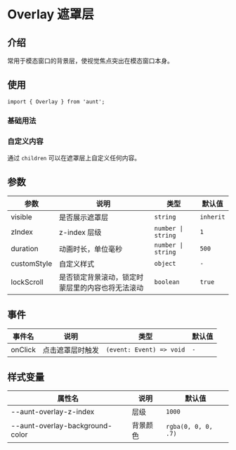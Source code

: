 # Overlay 遮罩层 
<code hidden="hidden" src="./demos/demo.tsx"></code>

## 介绍
常用于模态窗口的背景层，使视觉焦点突出在模态窗口本身。

## 使用
```tsx
import { Overlay } from 'aunt';
```

### 基础用法
<code src="./demos/demo-base.tsx"></code>

### 自定义内容
通过 `children` 可以在遮罩层上自定义任何内容。
<code src="./demos/demo-children.tsx"></code>

## 参数
| 参数 | 说明 |  类型 |默认值 |
| ---- | ---- | ---- | ------ |
| visible| 是否展示遮罩层 |       `string`    |`inherit`   |
| zIndex | z-index 层级 |  `number \| string` |`1` |
| duration | 动画时长，单位毫秒 |  `number \| string` |`500` |
| customStyle | 自定义样式 | `object` |`-` | 
| lockScroll | 是否锁定背景滚动，锁定时蒙层里的内容也将无法滚动 |  `boolean` |`true` |

## 事件
| 事件名 | 说明 |  类型 |默认值 |
| ---- | ---- | ---- | ------ |
|onClick|点击遮罩层时触发|  `(event: Event) => void` |`-` |

## 样式变量
| 属性名 | 说明 | 默认值 |
| ---- | ---- | ---- |
| --aunt-overlay-z-index | 层级 | `1000` |
| --aunt-overlay-background-color | 背景颜色 | `rgba(0, 0, 0, .7)` |
